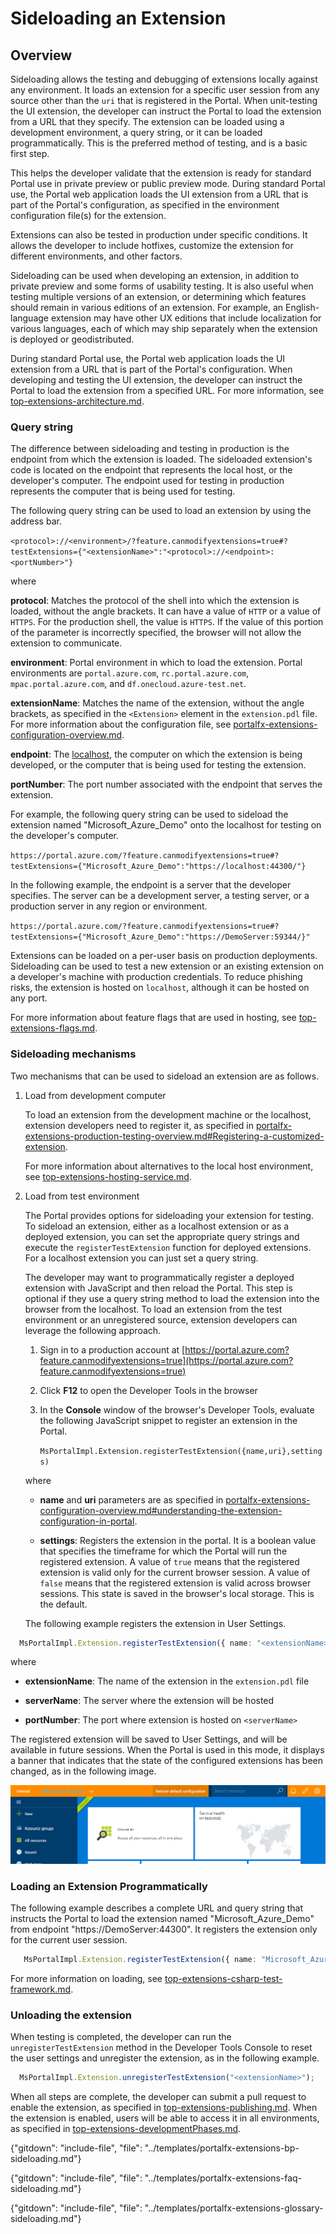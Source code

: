 
# Sideloading an Extension 

## Overview
   
Sideloading allows the testing and debugging of extensions locally against any environment. It loads an extension for a specific user session from any source other than the `uri` that is registered in the Portal. When unit-testing the UI extension, the developer can instruct the Portal to load the extension from a URL that they specify.  The extension can be loaded using a development environment, a query string, or it can be loaded programmatically.  This is the preferred method of testing, and is a basic first step.
 
This helps the developer validate that the extension is ready for standard Portal use in private preview or public preview mode.  During standard Portal use, the Portal web application loads the UI extension from a URL that is part of the Portal's configuration, as specified in the environment configuration file(s) for the extension.

Extensions can also be tested in production under specific conditions. It allows the developer to include hotfixes, customize the extension for different environments, and other factors.

Sideloading can be used when developing an extension, in addition to private preview and some forms of usability testing. It is also useful when testing multiple versions of an extension, or determining which features should remain in various editions of an extension.  For example, an English-language extension may have other UX editions that include localization for various languages, each of which may ship separately when the extension is deployed or geodistributed.

During standard Portal use, the Portal web application loads the UI extension from a URL that is part of the Portal's configuration.  When developing and testing the UI extension, the developer can instruct the Portal to load the extension from a specified URL.  For more information, see [top-extensions-architecture.md](top-extensions-architecture.md).

### Query string

The difference between sideloading and testing in production is the endpoint from which the extension is loaded. The sideloaded extension's code is located on the endpoint that represents the local host, or the developer's computer.  The endpoint used for testing in production represents the computer that is being used for testing.

The following query string can be used to load an extension by using the address bar.

```<protocol>://<environment>/?feature.canmodifyextensions=true#?testExtensions={"<extensionName>":"<protocol>://<endpoint>:<portNumber>"}```

where 

**protocol**: Matches the protocol of the shell into which the extension is loaded, without the angle brackets.  It can have a value of `HTTP` or a value of `HTTPS`. For the production shell, the value is `HTTPS`.  If the value of this portion of the parameter is incorrectly specified, the browser will not allow the extension to communicate. 

**environment**: Portal environment in which to load the extension. Portal environments are `portal.azure.com`, `rc.portal.azure.com`, `mpac.portal.azure.com`, and `df.onecloud.azure-test.net`.

**extensionName**: Matches the name of the extension, without the angle brackets, as specified in the `<Extension>` element  in the  `extension.pdl` file.  For more information about the configuration file, see [portalfx-extensions-configuration-overview.md](portalfx-extensions-configuration-overview.md).

**endpoint**: The [localhost](glossary),  the computer on which the extension is being developed, or the computer that is being used for testing the extension.

**portNumber**: The port number associated with the endpoint that serves the extension.

For example, the following query string can be used to sideload the extension named "Microsoft_Azure_Demo" onto the localhost for testing on the developer's computer.

```https://portal.azure.com/?feature.canmodifyextensions=true#?testExtensions={"Microsoft_Azure_Demo":"https://localhost:44300/"}```

In the following example, the endpoint is a server that the developer specifies. The server can be a development server, a testing server, or a production server in any region or environment.

```https://portal.azure.com/?feature.canmodifyextensions=true#?testExtensions={"Microsoft_Azure_Demo":"https://DemoServer:59344/}"```

Extensions can be loaded on a per-user basis on production deployments. Sideloading can be used to test a new extension or an existing extension on a developer's machine with production credentials. To reduce phishing risks, the extension is hosted on `localhost`, although it can be hosted on any port.

For more information about feature flags that are used in hosting, see [top-extensions-flags.md](top-extensions-flags.md).

### Sideloading mechanisms

Two mechanisms that can be used to sideload an extension are as follows.

1. Load from development computer

    To load an extension from the development machine or the localhost, extension developers need to register it, as specified in  [portalfx-extensions-production-testing-overview.md#Registering-a-customized-extension](portalfx-extensions-production-testing-overview.md#registering-a-customized-extension).
    
    For more information about alternatives to the local host environment, see [top-extensions-hosting-service.md](top-extensions-hosting-service). 

1. Load from test environment

    The Portal provides options for sideloading your extension for testing. To sideload an extension, either as a localhost extension or as a deployed extension, you can set the appropriate query strings and execute the `registerTestExtension` function for deployed extensions. For a localhost extension you can just set a query string. 

    The developer may want to programmatically register a deployed extension with JavaScript and then reload the Portal. This step is optional if they use a query string method to load the extension into the browser from the localhost. To load an extension from the test environment or an unregistered source, extension developers can leverage the following approach.

    1. Sign in to a production account at [https://portal.azure.com?feature.canmodifyextensions=true](https://portal.azure.com?feature.canmodifyextensions=true)

    1. Click **F12** to open the Developer Tools in the browser

    1. In the **Console** window of the browser's Developer Tools, evaluate the following JavaScript snippet to register an extension in the Portal.

        `MsPortalImpl.Extension.registerTestExtension({name,uri},settings)` 

    where

    * **name** and **uri** parameters are as specified in [portalfx-extensions-configuration-overview.md#understanding-the-extension-configuration-in-portal](portalfx-extensions-configuration-overview.md#understanding-the-extension-configuration-in-portal).
  
    * **settings**: Registers the extension in the portal. It is a boolean value that specifies the timeframe for which the Portal will run the registered extension.  A value of  `true` means that the registered extension is valid only for the current browser session.  A value of `false` means that the registered extension is valid across browser sessions. This state is saved in the browser's local storage. This is the default.

    The following example registers the extension in User Settings.

  ```ts
    MsPortalImpl.Extension.registerTestExtension({ name: "<extensionName>", uri: "https://<serverName>:<portNumber>" });
  ```

  where

  * **extensionName**: The name of the extension in the `extension.pdl` file

  * **serverName**: The server where the extension will be hosted

  * **portNumber**: The port where extension is hosted on `<serverName>`

  The registered extension will be saved to User Settings, and will be available in future sessions. When the Portal is used in this mode, it displays a banner that indicates that the state of the configured extensions has been changed, as in the following image.

  ![alt-text](../media/portalfx-productiontest/localExtensions.png "Local extensions")


### Loading an Extension Programmatically

The following example describes a complete URL and query string that instructs the Portal to load the extension named "Microsoft_Azure_Demo" from endpoint "https://DemoServer:44300". It registers the extension only for the current user session. 

```ts
   MsPortalImpl.Extension.registerTestExtension({ name: "Microsoft_Azure_Demo", uri: "https://DemoServer:44300" }, true);
```

For more information on loading, see [top-extensions-csharp-test-framework.md](top-extensions-csharp-test-framework.md).

### Unloading the extension

When testing is completed, the developer can run the `unregisterTestExtension` method in the Developer Tools Console to reset the user settings and unregister the extension, as in the following example.

```ts
  MsPortalImpl.Extension.unregisterTestExtension("<extensionName>");
```

When all steps are complete, the developer can submit a pull request to enable the extension, as specified in [top-extensions-publishing.md](top-extensions-publishing.md). When the extension is enabled, users will be able to access it in all environments, as specified in [top-extensions-developmentPhases.md](top-extensions-developmentPhases.md).
   
{"gitdown": "include-file", "file": "../templates/portalfx-extensions-bp-sideloading.md"}

{"gitdown": "include-file", "file": "../templates/portalfx-extensions-faq-sideloading.md"}

{"gitdown": "include-file", "file": "../templates/portalfx-extensions-glossary-sideloading.md"}